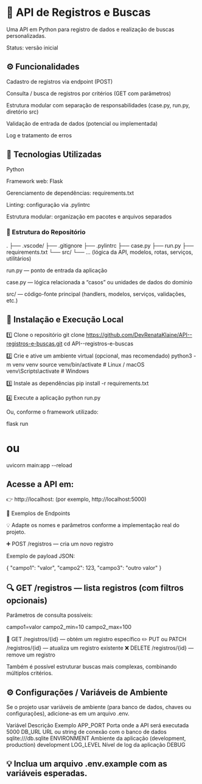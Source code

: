 # 🧩 API de Registros e Buscas

Uma API em Python para registro de dados e realização de buscas personalizadas.

Status: versão inicial

## ⚙️ Funcionalidades

Cadastro de registros via endpoint (POST)

Consulta / busca de registros por critérios (GET com parâmetros)

Estrutura modular com separação de responsabilidades (case.py, run.py, diretório src)

Validação de entrada de dados (potencial ou implementada)

Log e tratamento de erros

## 🧠 Tecnologias Utilizadas

Python

Framework web: Flask

Gerenciamento de dependências: requirements.txt

Linting: configuração via .pylintrc

Estrutura modular: organização em pacotes e arquivos separados

### 📁 Estrutura do Repositório
.
├── .vscode/
├── .gitignore
├── .pylintrc
├── case.py
├── run.py
├── requirements.txt
└── src/
    └── … (lógica da API, modelos, rotas, serviços, utilitários)


run.py — ponto de entrada da aplicação

case.py — lógica relacionada a “casos” ou unidades de dados do domínio

src/ — código-fonte principal (handlers, modelos, serviços, validações, etc.)

## 🚀 Instalação e Execução Local
1️⃣ Clone o repositório
git clone https://github.com/DevRenataKlaine/API--registros-e-buscas.git
cd API--registros-e-buscas

2️⃣ Crie e ative um ambiente virtual (opcional, mas recomendado)
python3 -m venv venv
source venv/bin/activate   # Linux / macOS  
venv\Scripts\activate      # Windows

3️⃣ Instale as dependências
pip install -r requirements.txt

4️⃣ Execute a aplicação
python run.py


Ou, conforme o framework utilizado:

flask run
# ou
uvicorn main:app --reload


## Acesse a API em:
👉 http://localhost:<porta> (por exemplo, http://localhost:5000)

🧾 Exemplos de Endpoints

💡 Adapte os nomes e parâmetros conforme a implementação real do projeto.

➕ POST /registros — cria um novo registro

Exemplo de payload JSON:

{
  "campo1": "valor",
  "campo2": 123,
  "campo3": "outro valor"
}

## 🔍 GET /registros — lista registros (com filtros opcionais)

Parâmetros de consulta possíveis:

campo1=valor
campo2_min=10
campo2_max=100

🔎 GET /registros/{id} — obtém um registro específico
✏️ PUT ou PATCH /registros/{id} — atualiza um registro existente
❌ DELETE /registros/{id} — remove um registro

Também é possível estruturar buscas mais complexas, combinando múltiplos critérios.

## ⚙️ Configurações / Variáveis de Ambiente

Se o projeto usar variáveis de ambiente (para banco de dados, chaves ou configurações), adicione-as em um arquivo .env.

Variável	Descrição	Exemplo
APP_PORT	Porta onde a API será executada	5000
DB_URL	URL ou string de conexão com o banco de dados	sqlite:///db.sqlite
ENVIRONMENT	Ambiente da aplicação (development, production)	development
LOG_LEVEL	Nível de log da aplicação	DEBUG

## 💡 Inclua um arquivo .env.example com as variáveis esperadas.
